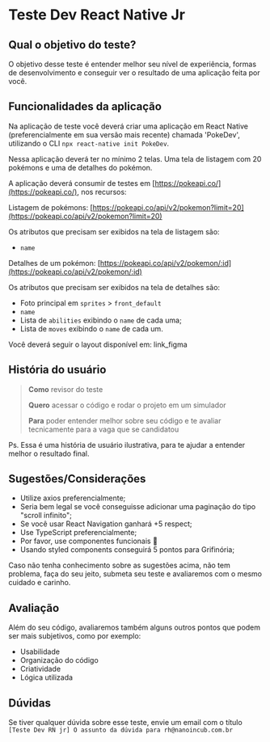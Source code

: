 
# Teste Dev React Native Jr

## Qual o objetivo do teste?
O objetivo desse teste é entender melhor seu nível de experiência, formas de desenvolvimento e conseguir ver o resultado de uma aplicação feita por você.

## Funcionalidades da aplicação

Na aplicação de teste você deverá criar uma aplicação em React Native (preferencialmente em sua versão mais recente) chamada 'PokeDev', utilizando o CLI `npx react-native init PokeDev`.

Nessa aplicação deverá ter no mínimo 2 telas. Uma tela de listagem com 20 pokémons e uma de detalhes do pokémon.

A aplicação deverá consumir de testes em [https://pokeapi.co/](https://pokeapi.co/), nos recursos:

Listagem de pokémons: [https://pokeapi.co/api/v2/pokemon?limit=20](https://pokeapi.co/api/v2/pokemon?limit=20)

Os atributos que precisam ser exibidos na tela de listagem são:

-  `name`

Detalhes de um pokémon: [https://pokeapi.co/api/v2/pokemon/:id](https://pokeapi.co/api/v2/pokemon/:id)

Os atributos que precisam ser exibidos na tela de detalhes são:

- Foto principal em `sprites` > `front_default`
- `name`
- Lista de `abilities` exibindo o `name` de cada uma;
- Lista de `moves` exibindo o `name` de cada um.

Você deverá seguir o layout disponível em: link_figma

## História do usuário

> **Como** revisor do teste 
> 
> **Quero** acessar o código e rodar o projeto em um
> simulador 
> 
> **Para** poder entender melhor sobre seu código e te avaliar
> tecnicamente para a vaga que se candidatou

Ps. Essa é uma história de usuário ilustrativa, para te ajudar a entender melhor o resultado final.


## Sugestões/Considerações

- Utilize axios preferencialmente;
- Seria bem legal se você conseguisse adicionar uma paginação do tipo "scroll infinito";
- Se você usar React Navigation ganhará +5 respect;
- Use TypeScript preferencialmente;
- Por favor, use componentes funcionais 🙏
- Usando styled components conseguirá 5 pontos para Grifinória;

Caso não tenha conhecimento sobre as sugestões acima, não tem problema, faça do seu jeito, submeta seu teste e avaliaremos com o mesmo cuidado e carinho.

## Avaliação

Além do seu código, avaliaremos também alguns outros pontos que podem ser mais subjetivos, como por exemplo:

- Usabilidade
- Organização do código
- Criatividade
- Lógica utilizada

## Dúvidas

Se tiver qualquer dúvida sobre esse teste, envie um email com o título `[Teste Dev RN jr] O assunto da dúvida para rh@nanoincub.com.br`
